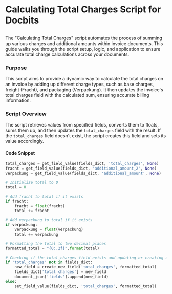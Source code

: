 # Calculating Total Charges Script for Docbits

##

The "Calculating Total Charges" script automates the process of summing up various charges and additional amounts within invoice documents. This guide walks you through the script setup, logic, and application to ensure accurate total charge calculations across your documents.

### Purpose

This script aims to provide a dynamic way to calculate the total charges on an invoice by adding up different charge types, such as base charges, freight (Fracht), and packaging (Verpackung). It then updates the invoice's total charges field with the calculated sum, ensuring accurate billing information.

### Script Overview

The script retrieves values from specified fields, converts them to floats, sums them up, and then updates the `total_charges` field with the result. If the `total_charges` field doesn't exist, the script creates this field and sets its value accordingly.

#### Code Snippet

```python
total_charges = get_field_value(fields_dict, 'total_charges', None)
fracht = get_field_value(fields_dict, 'additional_amount_2', None)
verpackung = get_field_value(fields_dict, 'additional_amount', None)

# Initialize total to 0
total = 0

# Add fracht to total if it exists
if fracht:
    fracht = float(fracht)
    total += fracht

# Add verpackung to total if it exists
if verpackung:
    verpackung = float(verpackung)
    total += verpackung

# Formatting the total to two decimal places
formatted_total = "{0:.2f}".format(total)

# Checking if the total_charges field exists and updating or creating accordingly
if 'total_charges' not in fields_dict:
    new_field = create_new_field('total_charges', formatted_total)
    fields_dict['total_charges'] = new_field
    document_json['fields'].append(new_field)
else:
    set_field_value(fields_dict, 'total_charges', formatted_total)
```

